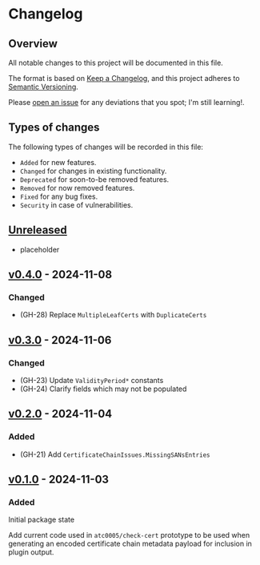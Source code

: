 # Changelog

## Overview

All notable changes to this project will be documented in this file.

The format is based on [Keep a
Changelog](https://keepachangelog.com/en/1.0.0/), and this project adheres to
[Semantic Versioning](https://semver.org/spec/v2.0.0.html).

Please [open an issue](https://github.com/atc0005/cert-payload/issues) for any
deviations that you spot; I'm still learning!.

## Types of changes

The following types of changes will be recorded in this file:

- `Added` for new features.
- `Changed` for changes in existing functionality.
- `Deprecated` for soon-to-be removed features.
- `Removed` for now removed features.
- `Fixed` for any bug fixes.
- `Security` in case of vulnerabilities.

## [Unreleased]

- placeholder

## [v0.4.0] - 2024-11-08

### Changed

- (GH-28) Replace `MultipleLeafCerts` with `DuplicateCerts`

## [v0.3.0] - 2024-11-06

### Changed

- (GH-23) Update `ValidityPeriod*` constants
- (GH-24) Clarify fields which may not be populated

## [v0.2.0] - 2024-11-04

### Added

- (GH-21) Add `CertificateChainIssues.MissingSANsEntries`

## [v0.1.0] - 2024-11-03

### Added

Initial package state

Add current code used in `atc0005/check-cert` prototype to be used when
generating an encoded certificate chain metadata payload for inclusion in
plugin output.

[Unreleased]: https://github.com/atc0005/cert-payload/compare/v0.4.0...HEAD
[v0.4.0]: https://github.com/atc0005/cert-payload/releases/tag/v0.4.0
[v0.3.0]: https://github.com/atc0005/cert-payload/releases/tag/v0.3.0
[v0.2.0]: https://github.com/atc0005/cert-payload/releases/tag/v0.2.0
[v0.1.0]: https://github.com/atc0005/cert-payload/releases/tag/v0.1.0
